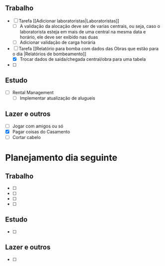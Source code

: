 ## Trabalho
- [ ] Tarefa [[Adicionar laboratoristas|Laboratoristas]]
	- [ ] A validação da alocação deve ser de varias centrais, ou seja, caso o laboratorista esteja em mais de uma central na mesma data e horário, ele deve ser exibido nas duas
	- [ ] Adicionar validação de carga horária
- [ ] Tarefa [[Relatório para bomba com dados das Obras que estão para o dia |Relatórios de bombeamento]]
	- [x] Trocar dados de saida/chegada central/obra para uma tabela
- [ ] 
## Estudo
- [ ] Rental Management
	- [ ] Implementar atualização de alugueis
## Lazer e outros
- [ ] Jogar com amigos ou só
- [x] Pagar coisas do Casamento
- [ ] Cortar cabelo

# Planejamento dia seguinte
## Trabalho
- [ ] 
- [ ] 
- [ ] 
- [ ] 
## Estudo
- [ ] 
## Lazer e outros
- [ ] 

